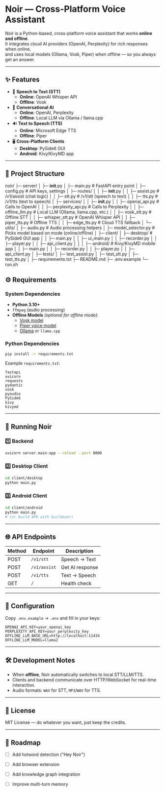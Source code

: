 
# Noir — Cross-Platform Voice Assistant

Noir is a Python-based, cross-platform voice assistant that works **online and offline**.  
It integrates cloud AI providers (OpenAI, Perplexity) for rich responses when online,  
and uses local models (Ollama, Vosk, Piper) when offline — so you always get an answer.

---

## ✨ Features
- 🎤 **Speech to Text (STT)**  
  - **Online**: OpenAI Whisper API  
  - **Offline**: Vosk  
- 💬 **Conversational AI**  
  - **Online**: OpenAI, Perplexity  
  - **Offline**: Local LLM via Ollama / llama.cpp  
- 🔊 **Text to Speech (TTS)**  
  - **Online**: Microsoft Edge TTS  
  - **Offline**: Piper  
- 🖥️ **Cross-Platform Clients**  
  - **Desktop**: PySide6 GUI  
  - **Android**: Kivy/KivyMD app  

---

## 📂 Project Structure

noir/
├─ server/
│  ├─ __init__.py
│  ├─ main.py               # FastAPI entry point
│  ├─ config.py             # API keys, settings
│  ├─ routes/
│  │   ├─ __init__.py
│  │   ├─ assist.py         # /v1/assist (chat logic)
│  │   ├─ stt.py            # /v1/stt (speech to text)
│  │   ├─ tts.py            # /v1/tts (text to speech)
│  ├─ services/
│  │   ├─ __init__.py
│  │   ├─ openai_api.py     # Calls to OpenAI
│  │   ├─ perplexity_api.py # Calls to Perplexity
│  │   ├─ offline_llm.py    # Local LLM (Ollama, llama.cpp, etc.)
│  │   ├─ vosk_stt.py       # Offline STT
│  │   ├─ whisper_stt.py    # OpenAI Whisper API
│  │   ├─ piper_tts.py      # Offline TTS
│  │   ├─ edge_tts.py       # Cloud TTS fallback
│  └─ utils/
│      ├─ audio.py          # Audio processing helpers
│      ├─ model_selector.py # Picks model based on mode (online/offline)
│
├─ client/
│  ├─ desktop/              # PySide6 GUI app
│  │   ├─ main.py
│  │   ├─ ui_main.py
│  │   ├─ recorder.py
│  │   ├─ player.py
│  │   ├─ api_client.py
│  │
│  ├─ android/              # Kivy/KivyMD mobile app
│  │   ├─ main.py
│  │   ├─ recorder.py
│  │   ├─ player.py
│  │   ├─ api_client.py
│
├─ tests/
│  ├─ test_assist.py
│  ├─ test_stt.py
│  ├─ test_tts.py
│
├─ requirements.txt
├─ README.md
├─ .env.example
└─ run.sh

## ⚙️ Requirements

### System Dependencies
- **Python 3.10+**
- `ffmpeg` (audio processing)
- **Offline Models** *(optional for offline mode)*:
  - [Vosk model](https://alphacephei.com/vosk/models)
  - [Piper voice model](https://github.com/rhasspy/piper)
  - [Ollama](https://ollama.ai/) or `llama.cpp`

### Python Dependencies
```bash
pip install -r requirements.txt
````

Example `requirements.txt`:

```
fastapi
uvicorn
requests
pydantic
vosk
pyaudio
PySide6
kivy
kivymd
```

---

## 🚀 Running Noir

### 1️⃣ Backend

```bash
uvicorn server.main:app --reload --port 8000
```

### 2️⃣ Desktop Client

```bash
cd client/desktop
python main.py
```

### 3️⃣ Android Client

```bash
cd client/android
python main.py
# (or build APK with buildozer)
```

---

## 🌐 API Endpoints

| Method | Endpoint     | Description     |
| ------ | ------------ | --------------- |
| POST   | `/v1/stt`    | Speech → Text   |
| POST   | `/v1/assist` | Get AI response |
| POST   | `/v1/tts`    | Text → Speech   |
| GET    | `/`          | Health check    |

---

## 🔐 Configuration

Copy `.env.example` → `.env` and fill in your keys:

```
OPENAI_API_KEY=your_openai_key
PERPLEXITY_API_KEY=your_perplexity_key
OFFLINE_LLM_BASE_URL=http://localhost:11434
OFFLINE_LLM_MODEL=llama2
```

---

## 🛠 Development Notes

* When **offline**, Noir automatically switches to local STT/LLM/TTS.
* Clients and backend communicate over HTTP/WebSocket for real-time interaction.
* Audio formats: `WAV` for STT, `MP3`/`WAV` for TTS.

---

## 📜 License

MIT License — do whatever you want, just keep the credits.

---

## 📌 Roadmap

* [ ] Add hotword detection ("Hey Noir")
* [ ] Add browser extension
* [ ] Add knowledge graph integration
* [ ] Improve multi-turn memory



